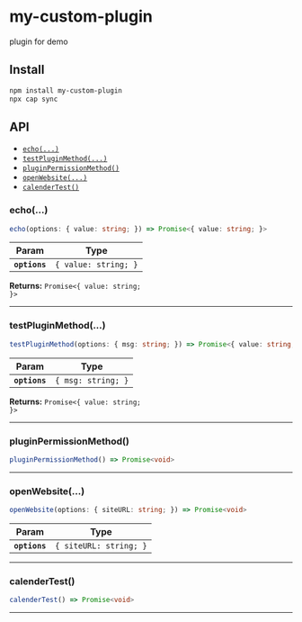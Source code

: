 # my-custom-plugin

plugin for demo

## Install

```bash
npm install my-custom-plugin
npx cap sync
```

## API

<docgen-index>

* [`echo(...)`](#echo)
* [`testPluginMethod(...)`](#testpluginmethod)
* [`pluginPermissionMethod()`](#pluginpermissionmethod)
* [`openWebsite(...)`](#openwebsite)
* [`calenderTest()`](#calendertest)

</docgen-index>

<docgen-api>
<!--Update the source file JSDoc comments and rerun docgen to update the docs below-->

### echo(...)

```typescript
echo(options: { value: string; }) => Promise<{ value: string; }>
```

| Param         | Type                            |
| ------------- | ------------------------------- |
| **`options`** | <code>{ value: string; }</code> |

**Returns:** <code>Promise&lt;{ value: string; }&gt;</code>

--------------------


### testPluginMethod(...)

```typescript
testPluginMethod(options: { msg: string; }) => Promise<{ value: string; }>
```

| Param         | Type                          |
| ------------- | ----------------------------- |
| **`options`** | <code>{ msg: string; }</code> |

**Returns:** <code>Promise&lt;{ value: string; }&gt;</code>

--------------------


### pluginPermissionMethod()

```typescript
pluginPermissionMethod() => Promise<void>
```

--------------------


### openWebsite(...)

```typescript
openWebsite(options: { siteURL: string; }) => Promise<void>
```

| Param         | Type                              |
| ------------- | --------------------------------- |
| **`options`** | <code>{ siteURL: string; }</code> |

--------------------


### calenderTest()

```typescript
calenderTest() => Promise<void>
```

--------------------

</docgen-api>
